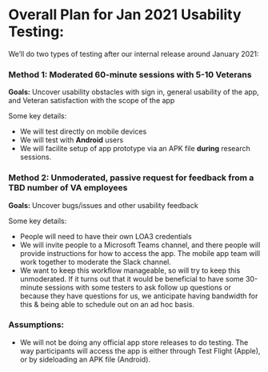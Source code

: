 # Overall Plan for Jan 2021 Usability Testing:

We’ll do two types of testing after our internal release around January 2021:


### Method 1: Moderated 60-minute sessions with 5-10 Veterans 

**Goals:** Uncover usability obstacles with sign in, general usability of the app, and Veteran satisfaction with the scope of the app

Some key details:
- We will test directly on mobile devices
- We will test with **Android** users
- We will facilite setup of app prototype via an APK file **during** research sessions.


### Method 2: Unmoderated, passive request for feedback from a TBD number of VA employees

**Goals:** Uncover bugs/issues and other usability feedback

Some key details:
- People will need to have their own LOA3 credentials 
- We will invite people to a Microsoft Teams channel, and there people will provide instructions for how to access the app. The mobile app team will work together to moderate the Slack channel. 
- We want to keep this workflow manageable, so will try to keep this unmoderated. If it turns out that it would be beneficial to have some 30-minute sessions with some testers to ask follow up questions or because they have questions for us, we anticipate having bandwidth for this & being able to schedule out on an ad hoc basis. 


### Assumptions:
- We will not be doing any official app store releases to do testing. The way participants will access the app is either through Test Flight (Apple), or by sideloading an APK file (Android). 
